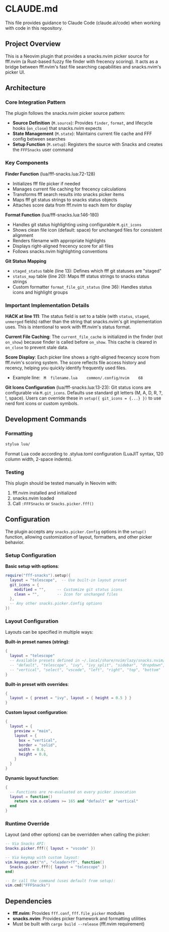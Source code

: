 # CLAUDE.md

This file provides guidance to Claude Code (claude.ai/code) when working with code in this repository.

## Project Overview

This is a Neovim plugin that provides a snacks.nvim picker source for fff.nvim (a Rust-based fuzzy file finder with frecency scoring). It acts as a bridge between fff.nvim's fast file searching capabilities and snacks.nvim's picker UI.

## Architecture

### Core Integration Pattern

The plugin follows the snacks.nvim picker source pattern:

- **Source Definition** (`M.source`): Provides `finder`, `format`, and lifecycle hooks (`on_close`) that snacks.nvim expects
- **State Management** (`M.state`): Maintains current file cache and FFF config between searches
- **Setup Function** (`M.setup`): Registers the source with Snacks and creates the `FFFSnacks` user command

### Key Components

**Finder Function** (lua/fff-snacks.lua:72-128)

- Initializes fff file picker if needed
- Manages current file caching for frecency calculations
- Transforms fff search results into snacks picker items
- Maps fff git status strings to snacks status objects
- Attaches score data from fff.nvim to each item for display

**Format Function** (lua/fff-snacks.lua:146-180)

- Handles git status highlighting using configurable `M.git_icons`
- Shows clean file icon (default: space) for unchanged files for consistent alignment
- Renders filename with appropriate highlights
- Displays right-aligned frecency score for all files
- Follows snacks.nvim highlighting conventions

**Git Status Mapping**

- `staged_status` table (line 13): Defines which fff git statuses are "staged"
- `status_map` table (line 20): Maps fff status strings to snacks status strings
- Custom formatter `format_file_git_status` (line 36): Handles status icons and highlight groups

### Important Implementation Details

**HACK at line 111**: The status field is set to a table (with `status`, `staged`, `unmerged` fields) rather than the string that snacks.nvim's git implementation uses. This is intentional to work with fff.nvim's status format.

**Current File Caching**: The `current_file_cache` is initialized in the finder (not `on_show`) because finder is called before `on_show`. This cache is cleared in `on_close` to prevent stale data.

**Score Display**: Each picker line shows a right-aligned frecency score from fff.nvim's scoring system. The score reflects file access history and recency, helping you quickly identify frequently used files.

- Example line: ` M  filename.lua    common/.config/nvim    68`

**Git Icons Configuration** (lua/fff-snacks.lua:13-23): Git status icons are configurable via `M.git_icons`. Defaults use standard git letters (M, A, D, R, ?, !, space). Users can override these in `setup({ git_icons = {...} })` to use nerd font icons or custom symbols.

## Development Commands

### Formatting

```bash
stylua lua/
```

Format Lua code according to .stylua.toml configuration (LuaJIT syntax, 120 column width, 2-space indents).

### Testing

This plugin should be tested manually in Neovim with:

1. fff.nvim installed and initialized
2. snacks.nvim loaded
3. Call `:FFFSnacks` or `Snacks.picker.fff()`

## Configuration

The plugin accepts any `snacks.picker.Config` options in the `setup()` function, allowing customization of layout, formatters, and other picker behavior.

### Setup Configuration

**Basic setup with options**:

```lua
require("fff-snacks").setup({
  layout = "telescope",  -- Use built-in layout preset
  git_icons = {
    modified = "",     -- Customize git status icons
    clean = "",        -- Icon for unchanged files
  },
  -- Any other snacks.picker.Config options
})
```

### Layout Configuration

Layouts can be specified in multiple ways:

**Built-in preset names (string)**:

```lua
{
  layout = "telescope"
  -- Available presets defined in ~/.local/share/nvim/lazy/snacks.nvim/lua/snacks/picker/config/layouts.lua:
  -- "default", "telescope", "ivy", "ivy_split", "sidebar", "dropdown",
  -- "vertical", "select", "vscode", "left", "right", "top", "bottom"
}
```

**Built-in preset with overrides**:

```lua
{
  layout = { preset = "ivy", layout = { height = 0.5 } }
}
```

**Custom layout configuration**:

```lua
{
  layout = {
    preview = "main",
    layout = {
      box = "vertical",
      border = "solid",
      width = 0.6,
      height = 0.8,
    }
  }
}
```

**Dynamic layout function**:

```lua
{
  -- Functions are re-evaluated on every picker invocation
  layout = function()
    return vim.o.columns >= 165 and "default" or "vertical"
  end
}
```

### Runtime Override

Layout (and other options) can be overridden when calling the picker:

```lua
-- Via Snacks API:
Snacks.picker.fff({ layout = "vscode" })

-- Via keymap with custom layout:
vim.keymap.set("n", "<leader>ff", function()
  Snacks.picker.fff({ layout = "telescope" })
end)

-- Or call the command (uses default from setup):
vim.cmd("FFFSnacks")
```

## Dependencies

- **fff.nvim**: Provides `fff.conf`, `fff.file_picker` modules
- **snacks.nvim**: Provides picker framework and formatting utilities
- Must be built with `cargo build --release` (fff.nvim requirement)
